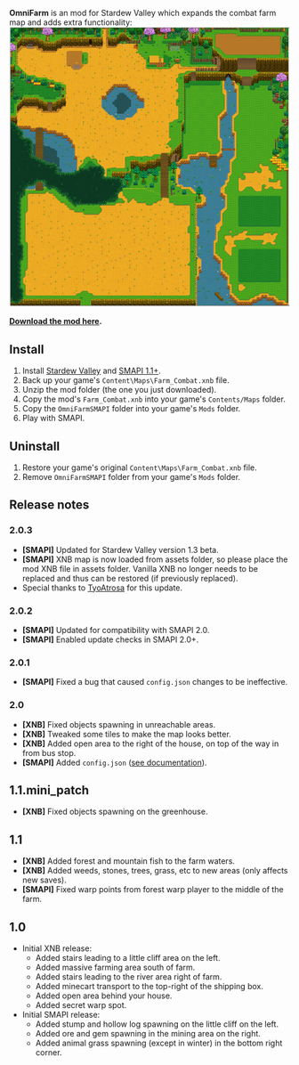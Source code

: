 **OmniFarm** is an mod for Stardew Valley which expands the combat farm map and adds extra
functionality:  
![farm image](OmniFarm.PNG)

**[Download the mod here](https://github.com/lambui/StardewValleyMod_OmniFarm/releases).**

## Install
1. Install [Stardew Valley](http://store.steampowered.com/app/413150/) and [SMAPI 1.1+](https://github.com/Pathoschild/SMAPI/releases).
2. Back up your game's `Content\Maps\Farm_Combat.xnb` file.
3. Unzip the mod folder (the one you just downloaded).
4. Copy the mod's `Farm_Combat.xnb` into your game's `Contents/Maps` folder.
5. Copy the `OmniFarmSMAPI` folder into your game's `Mods` folder.
6. Play with SMAPI.

## Uninstall
1. Restore your game's original `Content\Maps\Farm_Combat.xnb` file.
2. Remove `OmniFarmSMAPI` folder from your game's `Mods` folder.

## Release notes
### 2.0.3
* **[SMAPI]** Updated for Stardew Valley version 1.3 beta.
* **[SMAPI]** XNB map is now loaded from assets folder, so please place the mod XNB file in assets folder. Vanilla XNB no longer needs to be replaced and thus can be restored (if previously replaced).
* Special thanks to [TyoAtrosa](https://github.com/TyoAtrosa) for this update.


### 2.0.2
* **[SMAPI]** Updated for compatibility with SMAPI 2.0.
* **[SMAPI]** Enabled update checks in SMAPI 2.0+.

### 2.0.1
* **[SMAPI]** Fixed a bug that caused `config.json` changes to be ineffective.

### 2.0
* **[XNB]** Fixed objects spawning in unreachable areas.
* **[XNB]** Tweaked some tiles to make the map looks better.
* **[XNB]** Added open area to the right of the house, on top of the way in from bus stop.
* **[SMAPI]** Added `config.json` ([see documentation](Customization.md)).

## 1.1.mini_patch
* **[XNB]** Fixed objects spawning on the greenhouse.

## 1.1
* **[XNB]** Added forest and mountain fish to the farm waters.
* **[XNB]** Added weeds, stones, trees, grass, etc to new areas (only affects new saves).
* **[SMAPI]** Fixed warp points from forest warp player to the middle of the farm.

## 1.0
* Initial XNB release:
  - Added stairs leading to a little cliff area on the left.
  - Added massive farming area south of farm.
  - Added stairs leading to the river area right of farm.
  - Added minecart transport to the top-right of the shipping box.
  - Added open area behind your house.
  - Added secret warp spot.
* Initial SMAPI release:
  - Added stump and hollow log spawning on the little cliff on the left.
  - Added ore and gem spawning in the mining area on the right.
  - Added animal grass spawning (except in winter) in the bottom right corner.
